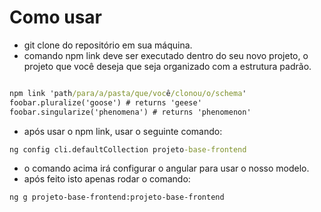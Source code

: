 # Como usar

- git clone do repositório em sua máquina.
- comando npm link deve ser executado dentro do seu novo projeto, o projeto que você deseja que seja organizado com a estrutura padrão.

```cmd

npm link 'path/para/a/pasta/que/você/clonou/o/schema'
foobar.pluralize('goose') # returns 'geese'
foobar.singularize('phenomena') # returns 'phenomenon'
```

- após usar o npm link, usar o seguinte comando: 

```cmd
ng config cli.defaultCollection projeto-base-frontend
```

- o comando acima irá configurar o angular para usar o nosso modelo.
- após feito isto apenas rodar o comando:

```angular
ng g projeto-base-frontend:projeto-base-frontend
```
